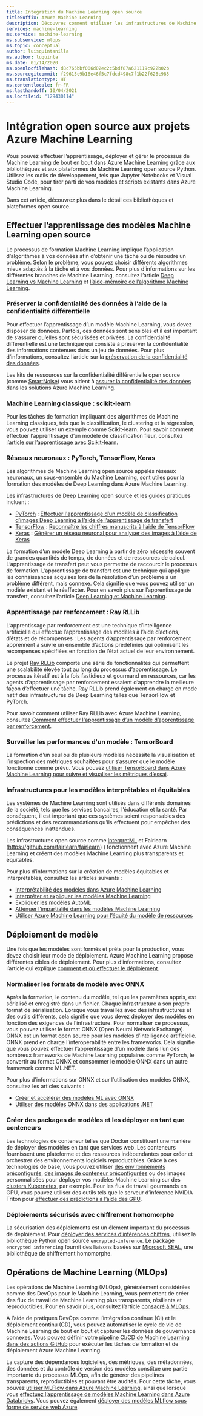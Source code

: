 ```yaml
---
title: Intégration du Machine Learning open source
titleSuffix: Azure Machine Learning
description: Découvrez comment utiliser les infrastructures de Machine Learning open source Python pour entraîner, déployer et gérer des solutions de Machine Learning de bout en bout dans Azure Machine Learning.
services: machine-learning
ms.service: machine-learning
ms.subservice: mlops
ms.topic: conceptual
author: luisquintanilla
ms.author: luquinta
ms.date: 01/14/2020
ms.openlocfilehash: d8c765bbf006d02ec2c5bdf87a621119c922b02b
ms.sourcegitcommit: f29615c9b16e46f5c7fdcd498c7f1b22f626c985
ms.translationtype: HT
ms.contentlocale: fr-FR
ms.lasthandoff: 10/04/2021
ms.locfileid: "129430114"
---
```

# <a name="open-source-integration-with-azure-machine-learning-projects"></a>Intégration open source aux projets Azure Machine Learning

Vous pouvez effectuer l’apprentissage, déployer et gérer le processus de Machine Learning de bout en bout dans Azure Machine Learning grâce aux bibliothèques et aux plateformes de Machine Learning open source Python.  Utilisez les outils de développement, tels que Jupyter Notebooks et Visual Studio Code, pour tirer parti de vos modèles et scripts existants dans Azure Machine Learning.  

Dans cet article, découvrez plus dans le détail ces bibliothèques et plateformes open source.

## <a name="train-open-source-machine-learning-models"></a>Effectuer l’apprentissage des modèles Machine Learning open source

Le processus de formation Machine Learning implique l’application d’algorithmes à vos données afin d’obtenir une tâche ou de résoudre un problème. Selon le problème, vous pouvez choisir différents algorithmes mieux adaptés à la tâche et à vos données. Pour plus d’informations sur les différentes branches de Machine Learning, consultez l’article [Deep Learning vs Machine Learning](./concept-deep-learning-vs-machine-learning.md) et [l’aide-mémoire de l’algorithme Machine Learning](algorithm-cheat-sheet.md).

### <a name="preserve-data-privacy-using-differential-privacy"></a>Préserver la confidentialité des données à l’aide de la confidentialité différentielle

Pour effectuer l’apprentissage d’un modèle Machine Learning, vous devez disposer de données. Parfois, ces données sont sensibles et il est important de s’assurer qu’elles sont sécurisées et privées. La confidentialité différentielle est une technique qui consiste à préserver la confidentialité des informations contenues dans un jeu de données. Pour plus d’informations, consultez l’article sur la [préservation de la confidentialité des données](concept-differential-privacy.md). 

Les kits de ressources sur la confidentialité différentielle open source (comme [SmartNoise](https://github.com/opendifferentialprivacy/smartnoise-core-python)) vous aident à [assurer la confidentialité des données](how-to-differential-privacy.md) dans les solutions Azure Machine Learning.

### <a name="classical-machine-learning-scikit-learn"></a>Machine Learning classique : scikit-learn

Pour les tâches de formation impliquant des algorithmes de Machine Learning classiques, tels que la classification, le clustering et la régression, vous pouvez utiliser un exemple comme Scikit-learn. Pour savoir comment effectuer l’apprentissage d’un modèle de classification fleur, consultez [l’article sur l’apprentissage avec Scikit-learn](how-to-train-scikit-learn.md).

### <a name="neural-networks-pytorch-tensorflow-keras"></a>Réseaux neuronaux : PyTorch, TensorFlow, Keras

Les algorithmes de Machine Learning open source appelés réseaux neuronaux, un sous-ensemble du Machine Learning, sont utiles pour la formation des modèles de Deep Learning dans Azure Machine Learning.

Les infrastructures de Deep Learning open source et les guides pratiques incluent :

 *  [PyTorch](https://github.com/pytorch/pytorch) : [Effectuer l'apprentissage d’un modèle de classification d’images Deep Learning à l’aide de l’apprentissage de transfert](how-to-train-pytorch.md) 
 *  [TensorFlow](https://github.com/tensorflow/tensorflow) : [Reconnaître les chiffres manuscrits à l’aide de TensorFlow](how-to-train-tensorflow.md)
 *  [Keras](https://github.com/keras-team/keras) : [Générer un réseau neuronal pour analyser des images à l’aide de Keras](how-to-train-keras.md)

La formation d’un modèle Deep Learning à partir de zéro nécessite souvent de grandes quantités de temps, de données et de ressources de calcul. L’apprentissage de transfert peut vous permettre de raccourcir le processus de formation. L’apprentissage de transfert est une technique qui applique les connaissances acquises lors de la résolution d’un problème à un problème différent, mais connexe. Cela signifie que vous pouvez utiliser un modèle existant et le réaffecter. Pour en savoir plus sur l’apprentissage de transfert, consultez l’article [Deep Learning et Machine Learning](concept-deep-learning-vs-machine-learning.md#what-is-transfer-learning).

### <a name="reinforcement-learning-ray-rllib"></a>Apprentissage par renforcement : Ray RLLib

L’apprentissage par renforcement est une technique d’intelligence artificielle qui effectue l’apprentissage des modèles à l’aide d’actions, d’états et de récompenses : Les agents d’apprentissage par renforcement apprennent à suivre un ensemble d’actions prédéfinies qui optimisent les récompenses spécifiées en fonction de l’état actuel de leur environnement. 

Le projet [Ray RLLib](https://github.com/ray-project/ray) comporte une série de fonctionnalités qui permettent une scalabilité élevée tout au long du processus d’apprentissage. Le processus itératif est à la fois fastidieux et gourmand en ressources, car les agents d’apprentissage par renforcement essaient d’apprendre la meilleure façon d’effectuer une tâche.  Ray RLLib prend également en charge en mode natif des infrastructures de Deep Learning telles que TensorFlow et PyTorch.  

Pour savoir comment utiliser Ray RLLib avec Azure Machine Learning, consultez [Comment effectuer l'apprentissage d’un modèle d’apprentissage par renforcement](how-to-use-reinforcement-learning.md).

### <a name="monitor-model-performance-tensorboard"></a>Surveiller les performances d'un modèle : TensorBoard

La formation d’un seul ou de plusieurs modèles nécessite la visualisation et l’inspection des métriques souhaitées pour s’assurer que le modèle fonctionne comme prévu. Vous pouvez [utiliser TensorBoard dans Azure Machine Learning pour suivre et visualiser les métriques d’essai](./how-to-monitor-tensorboard.md).

### <a name="frameworks-for-interpretable-and-fair-models"></a>Infrastructures pour les modèles interprétables et équitables

Les systèmes de Machine Learning sont utilisés dans différents domaines de la société, tels que les services bancaires, l’éducation et la santé. Par conséquent, il est important que ces systèmes soient responsables des prédictions et des recommandations qu’ils effectuent pour empêcher des conséquences inattendues.

Les infrastructures open source comme [InterpretML](https://github.com/interpretml/interpret/) et Fairlearn (https://github.com/fairlearn/fairlearn) ) fonctionnent avec Azure Machine Learning et créent des modèles Machine Learning plus transparents et équitables.

Pour plus d’informations sur la création de modèles équitables et interprétables, consultez les articles suivants :

- [Interprétabilité des modèles dans Azure Machine Learning](how-to-machine-learning-interpretability.md)
- [Interpréter et expliquer les modèles Machine Learning](how-to-machine-learning-interpretability-aml.md)
- [Expliquer les modèles AutoML](how-to-machine-learning-interpretability-automl.md)
- [Atténuer l’impartialité dans les modèles Machine Learning](concept-fairness-ml.md)
- [Utiliser Azure Machine Learning pour l’équité du modèle de ressources](how-to-machine-learning-fairness-aml.md)

## <a name="model-deployment"></a>Déploiement de modèle

Une fois que les modèles sont formés et prêts pour la production, vous devez choisir leur mode de déploiement. Azure Machine Learning propose différentes cibles de déploiement. Pour plus d’informations, consultez l’article qui explique [comment et où effectuer le déploiement](./how-to-deploy-and-where.md).

### <a name="standardize-model-formats-with-onnx"></a>Normaliser les formats de modèle avec ONNX

Après la formation, le contenu du modèle, tel que les paramètres appris, est sérialisé et enregistré dans un fichier. Chaque infrastructure a son propre format de sérialisation. Lorsque vous travaillez avec des infrastructures et des outils différents, cela signifie que vous devez déployer des modèles en fonction des exigences de l’infrastructure. Pour normaliser ce processus, vous pouvez utiliser le format ONNX (Open Neural Network Exchange). ONNX est un format open source pour les modèles d’intelligence artificielle. ONNX prend en charge l’interopérabilité entre les frameworks. Cela signifie que vous pouvez effectuer l’apprentissage d’un modèle dans l’un des nombreux frameworks de Machine Learning populaires comme PyTorch, le convertir au format ONNX et consommer le modèle ONNX dans un autre framework comme ML.NET.

Pour plus d'informations sur ONNX et sur l’utilisation des modèles ONNX, consultez les articles suivants :

- [Créer et accélérer des modèles ML avec ONNX](concept-onnx.md)
- [Utiliser des modèles ONNX dans des applications .NET](how-to-use-automl-onnx-model-dotnet.md)

### <a name="package-and-deploy-models-as-containers"></a>Créer des packages de modèles et les déployer en tant que conteneurs

Les technologies de conteneur telles que Docker constituent une manière de déployer des modèles en tant que services web. Les conteneurs fournissent une plateforme et des ressources indépendantes pour créer et orchestrer des environnements logiciels reproductibles. Grâce à ces technologies de base, vous pouvez utiliser [des environnements préconfigurés](./how-to-use-environments.md), [des images de conteneur préconfigurées](./how-to-deploy-custom-container.md) ou des images personnalisées pour déployer vos modèles Machine Learning sur des [clusters Kubernetes](./how-to-deploy-azure-kubernetes-service.md?tabs=python), par exemple. Pour les flux de travail gourmands en GPU, vous pouvez utiliser des outils tels que le serveur d’inférence NVIDIA Triton pour [effectuer des prédictions à l’aide des GPU](how-to-deploy-with-triton.md?tabs=python).

### <a name="secure-deployments-with-homomorphic-encryption"></a>Déploiements sécurisés avec chiffrement homomorphe

La sécurisation des déploiements est un élément important du processus de déploiement. Pour [déployer des services d’inférences chiffrés](how-to-homomorphic-encryption-seal.md), utilisez la bibliothèque Python open source `encrypted-inference`. Le package `encrypted inferencing` fournit des liaisons basées sur [Microsoft SEAL](https://github.com/Microsoft/SEAL), une bibliothèque de chiffrement homomorphe.

## <a name="machine-learning-operations-mlops"></a>Opérations de Machine Learning (MLOps)

Les opérations de Machine Learning (MLOps), généralement considérées comme des DevOps pour le Machine Learning, vous permettent de créer des flux de travail de Machine Learning plus transparents, résilients et reproductibles. Pour en savoir plus, consultez l’article [consacré à MLOps](./concept-model-management-and-deployment.md). 

À l’aide de pratiques DevOps comme l’intégration continue (CI) et le déploiement continu (CD), vous pouvez automatiser le cycle de vie de Machine Learning de bout en bout et capturer les données de gouvernance connexes. Vous pouvez définir votre [pipeline CI/CD de Machine Learning dans des actions GitHub](./how-to-github-actions-machine-learning.md) pour exécuter les tâches de formation et de déploiement Azure Machine Learning. 

La capture des dépendances logicielles, des métriques, des métadonnées, des données et du contrôle de version des modèles constitue une partie importante du processus MLOps, afin de générer des pipelines transparents, reproductibles et pouvant être audités. Pour cette tâche, vous pouvez [utiliser MLFlow dans Azure Machine Learning](how-to-use-mlflow.md), ainsi que lorsque vous [effectuez l’apprentissage de modèles Machine Learning dans Azure Databricks](./how-to-use-mlflow-azure-databricks.md). Vous pouvez également [déployer des modèles MLflow sous forme de service web Azure](how-to-deploy-mlflow-models.md).